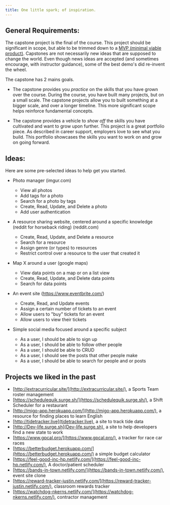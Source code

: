 ```yaml
---
title: One little spark; of inspiration.
---
```


## General Requirements:

The capstone project is the final of the course. This project should be significant in scope, but able to be trimmed down to a [MVP (minimal viable product)](https://www.freecodecamp.org/news/what-the-hell-does-minimum-viable-product-actually-mean-anyway-7d8f6a110f38/). Capstones are not necessarily new ideas that are supposed to change the world. Even though news ideas are accepted (and sometimes encourage, with instructor guidance), some of the best demo's did re-invent the wheel.

The capstone has 2 mains goals.

- The capstone provides you _practice_ on the skills that you have grown over the course. During the course, you have built many projects, but on a small scale. The capstone projects allow you to built something at a bigger scale, and over a longer timeline. This more significant scope helps reinforce fundamental concepts.

- The capstone provides a vehicle to _show off_ the skills you have cultivated and want to grow upon further. This project is a great portfolio piece. As described in career support, employers love to see what you build. This portfolio showcases the skills you want to work on and grow on going forward.

## Ideas:

Here are some pre-selected ideas to help get you started.

- Photo manager (imgur.com)

  - View all photos
  - Add tags for a photo
  - Search for a photo by tags
  - Create, Read, Update, and Delete a photo
  - Add user authentication

- A resource sharing website, centered around a specific knowledge (reddit for horseback riding) (reddit.com)

  - Create, Read, Update, and Delete a resource
  - Search for a resource
  - Assign genre (or types) to resources
  - Restrict control over a resource to the user that created it

- Map X around a user (google maps)

  - View data points on a map or on a list view
  - Create, Read, Update, and Delete data points
  - Search for data points

- An event site (https://www.eventbrite.com/)

  - Create, Read, and Update events
  - Assign a certain number of tickets to an event
  - Allow users to "buy" tickets for an event
  - Allow users to view their tickets

- Simple social media focused around a specific subject

  - As a user, I should be able to sign up
  - As a user, I should be able to follow other people
  - As a user, I should be able to CRUD
  - As a user, I should see the posts that other people make
  - As a user, I should be able to search for people and or posts

## Projects we liked in the past

- [http://extracurricular.site/](http://extracurricular.site/), a Sports Team roster management
- [https://schedulequik.surge.sh/](https://schedulequik.surge.sh/), a Shift Scheduler for a restaurant
- [http://migo-app.herokuapp.com/](http://migo-app.herokuapp.com/), a resource for finding places to learn English
- [http://tidetracker.live](tidetracker.live), a site to track tide data
- [http://Dev-life.surge.sh](Dev-life.surge.sh), a site to help developers find a new state to work
- [https://www.gpcal.pro/](https://www.gpcal.pro/), a tracker for race car races
- [https://betterbudget.herokuapp.com/](https://betterbudget.herokuapp.com/) a simple budget calculator
- [https://feel-good-inc-hp.netlify.com/](https://feel-good-inc-hp.netlify.com/), A doctor/patient scheduler
- [https://bands-in-town.netlify.com/](https://bands-in-town.netlify.com/), event site clone
- [https://reward-tracker-justin.netlify.com/](https://reward-tracker-justin.netlify.com/), classroom rewards tracker
- [https://watchdog-nkerns.netlify.com/](https://watchdog-nkerns.netlify.com/), contractor management
